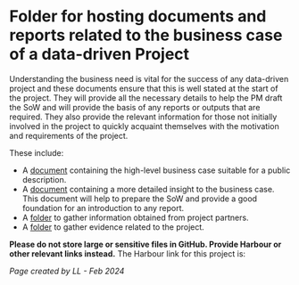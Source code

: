 # Folder for hosting documents and reports related to the business case of a data-driven Project

Understanding the business need is vital for the success of any data-driven project and these documents ensure that this is well stated at the start of the project. They will provide all the necessary details to help the PM draft the SoW and will provide the basis of any reports or outputs that are required. They also provide the relevant information for those not initially involved in the project to quickly acquaint themselves with the motivation and requirements of the project. 

These include:

* A [document](/docs/1.BusinessCase/High-levelBusinessCase.md) containing the high-level business case suitable for a public description.
* A [document](/docs/1.BusinessCase/DetailedBusinessCase.md) containing a more detailed insight to the business case. This document will help to prepare the SoW and provide a good foundation for an introduction to any report. 
* A [folder](/docs/1.BusinessCase/PartnerRelatedDocuments/) to gather information obtained from project partners.
* A [folder](/docs/1.BusinessCase/BusinessNeedEvidence/) to gather evidence related to the project.


 **Please do not store large or sensitive files in GitHub. Provide Harbour or other relevant links instead.**
 The Harbour link for this project is: 

 *Page created by LL - Feb 2024*